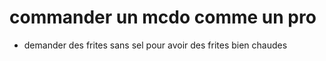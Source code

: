 # commander un mcdo comme un pro

* demander des frites sans sel pour avoir des frites bien chaudes
